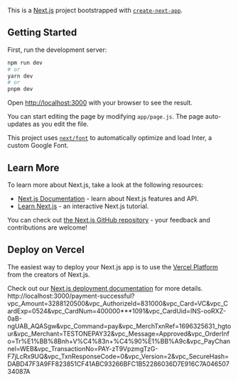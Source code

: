 This is a [Next.js](https://nextjs.org/) project bootstrapped with [`create-next-app`](https://github.com/vercel/next.js/tree/canary/packages/create-next-app).

## Getting Started

First, run the development server:

```bash
npm run dev
# or
yarn dev
# or
pnpm dev
```

Open [http://localhost:3000](http://localhost:3000) with your browser to see the result.

You can start editing the page by modifying `app/page.js`. The page auto-updates as you edit the file.

This project uses [`next/font`](https://nextjs.org/docs/basic-features/font-optimization) to automatically optimize and load Inter, a custom Google Font.

## Learn More

To learn more about Next.js, take a look at the following resources:

- [Next.js Documentation](https://nextjs.org/docs) - learn about Next.js features and API.
- [Learn Next.js](https://nextjs.org/learn) - an interactive Next.js tutorial.

You can check out [the Next.js GitHub repository](https://github.com/vercel/next.js/) - your feedback and contributions are welcome!

## Deploy on Vercel

The easiest way to deploy your Next.js app is to use the [Vercel Platform](https://vercel.com/new?utm_medium=default-template&filter=next.js&utm_source=create-next-app&utm_campaign=create-next-app-readme) from the creators of Next.js.

Check out our [Next.js deployment documentation](https://nextjs.org/docs/deployment) for more details.
http://localhost:3000/payment-successful?vpc_Amount=3288120500&vpc_AuthorizeId=831000&vpc_Card=VC&vpc_CardExp=0524&vpc_CardNum=400000***1091&vpc_CardUid=INS-ooRXZ-0aB-ngUAB_AQASgw&vpc_Command=pay&vpc_MerchTxnRef=1696325631_hgtour&vpc_Merchant=TESTONEPAY32&vpc_Message=Approved&vpc_OrderInfo=Tr%E1%BB%8Bnh+V%C4%83n+%C4%90%E1%BB%A9c&vpc_PayChannel=WEB&vpc_TransactionNo=PAY-zT9VpzmgTzG-F7jLcRx9UQ&vpc_TxnResponseCode=0&vpc_Version=2&vpc_SecureHash=DABD47F3A9FF823851CF41ABC93266BFC1B52286036D7E916C7A04650734087A